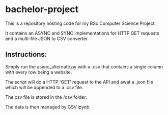 # bachelor-project
 
This is a repository hosting code for my BSc Computer Science Project.

It contains an ASYNC and SYNC implementations for HTTP GET requests and a multi-file JSON to CSV converter.

## Instructions:
Simply run the async_alternate.py with a .csv that contains a single column with every row being a website.

The script will do a HTTP 'GET' request to the API and awat a .json file which will be appended to a .csv file.

The csv file is stored in the /csv folder.

The data is then managed by CSV.ipynb
